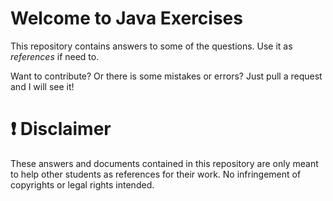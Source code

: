 # Welcome to Java Exercises

This repository contains answers to some of the questions. Use it as *references* if need to.

Want to contribute? Or there is some mistakes or errors? Just pull a request and I will see it!

# :exclamation: Disclaimer

These answers and documents contained in this repository are only meant to help other students as references for their work. No infringement of copyrights or legal rights intended.
